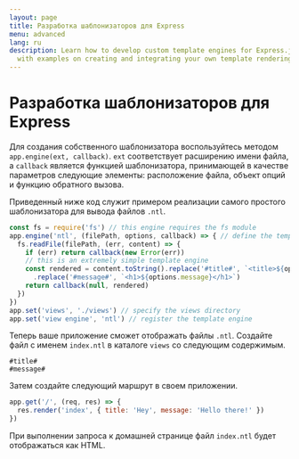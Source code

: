 ```yaml
---
layout: page
title: Разработка шаблонизаторов для Express
menu: advanced
lang: ru
description: Learn how to develop custom template engines for Express.js using app.engine(),
  with examples on creating and integrating your own template rendering logic.
---
```


# Разработка шаблонизаторов для Express

Для создания собственного шаблонизатора воспользуйтесь методом `app.engine(ext, callback)`. `ext` соответствует расширению имени файла, а `callback` является функцией шаблонизатора, принимающей в качестве параметров следующие элементы: расположение файла, объект опций и функцию обратного вызова.

Приведенный ниже код служит примером реализации самого простого шаблонизатора для вывода файлов `.ntl`.

```js
const fs = require('fs') // this engine requires the fs module
app.engine('ntl', (filePath, options, callback) => { // define the template engine
  fs.readFile(filePath, (err, content) => {
    if (err) return callback(new Error(err))
    // this is an extremely simple template engine
    const rendered = content.toString().replace('#title#', `<title>${options.title}</title>`)
      .replace('#message#', `<h1>${options.message}</h1>`)
    return callback(null, rendered)
  })
})
app.set('views', './views') // specify the views directory
app.set('view engine', 'ntl') // register the template engine
```

Теперь ваше приложение сможет отображать файлы `.ntl`. Создайте файл с именем `index.ntl` в каталоге `views` со следующим содержимым.

```pug
#title#
#message#
```
Затем создайте следующий маршрут в своем приложении.

```js
app.get('/', (req, res) => {
  res.render('index', { title: 'Hey', message: 'Hello there!' })
})
```
При выполнении запроса к домашней странице файл `index.ntl` будет отображаться как HTML.
